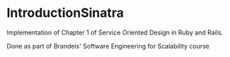 # IntroductionSinatra
Implementation of Chapter 1 of Service Oriented Design in Ruby and Rails.

Done as part of Brandeis' Software Engineering for Scalability course
